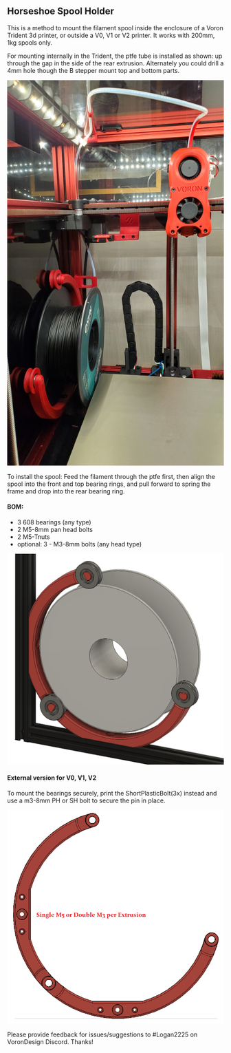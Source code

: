 ## Horseshoe Spool Holder

This is a method to mount the filament spool inside the enclosure of a Voron Trident 3d printer, or outside a V0, V1 or V2 printer. It works with 200mm, 1kg spools only. 

For mounting internally in the Trident, the ptfe tube is installed as shown: up through the gap in the side of the rear extrusion. Alternately you could drill a 4mm hole though the B stepper mount top and bottom parts. 

![Trident Installation](TI.jpg)

To install the spool: Feed the filament through the ptfe first, then align the spool into the front and top bearing rings, and pull forward to spring the frame and drop into the rear bearing ring. 

#### BOM:
- 3 608 bearings (any type)
- 2 M5-8mm pan head bolts
- 2 M5-Tnuts
- optional: 3 - M3-8mm bolts (any head type)

![Trident Internal Spool](TIS.png)

#### External version for V0, V1, V2
To mount the bearings securely, print the ShortPlasticBolt(3x) instead and use a m3-8mm PH or SH bolt to secure the pin in place. 

![External Spool](ES.png)

Please provide feedback for issues/suggestions to #Logan2225 on VoronDesign Discord.  Thanks! 
